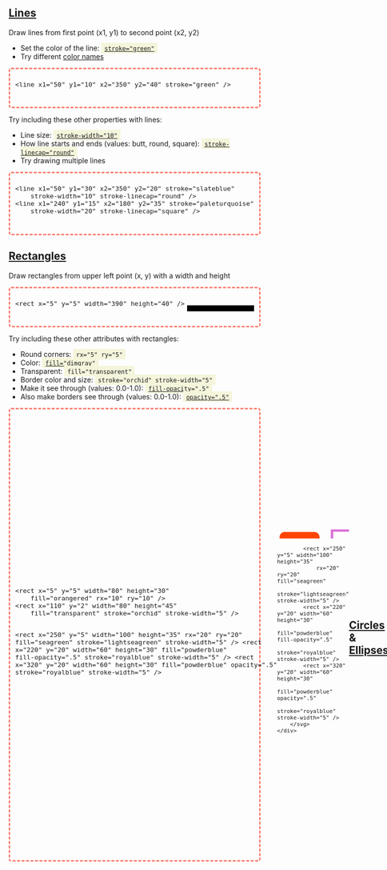 
<link rel="stylesheet" href="tufte.css"/>
<style>
body {
    padding-left: 0 !important;
}
.content {
    display: flex;
    align-items: center;
    justify-content: space-evenly;
    border: 3px dashed salmon;
    border-radius: 5px;
    padding: 10px;
}
pre {
    font-size: .8rem;
}
.code {
    background-color: beige;
    padding: 2px 6px;
}
</style>

[Lines](https://developer.mozilla.org/en-US/docs/Web/SVG/Element/line)
-------

Draw lines from first point (x1, y1) to second point (x2, y2)

- Set the color of the line: <span class="code">[`stroke="green"`](https://developer.mozilla.org/en-US/docs/Web/SVG/Attribute/stroke)</span>
- Try different [color names](https://upload.wikimedia.org/wikipedia/commons/2/2b/SVG_Recognized_color_keyword_names.svg)

<div class="content">
    <div>
        <pre>
&lt;line x1="50" y1="10" x2="350" y2="40" stroke="green" /&gt;
        </pre>
    </div>
    <div>
        <svg width="400" height="50">
            <line x1="50" y1="10" x2="350" y2="40" stroke="green" />
        </svg>
    </div>
</div>


Try including these other properties with lines:

- Line size: <span class="code">[`stroke-width="10"`](https://developer.mozilla.org/en-US/docs/Web/SVG/Attribute/stroke-width)</span>
- How line starts and ends (values: butt, round, square): <span class="code">[`stroke-linecap="round"`](https://developer.mozilla.org/en-US/docs/Web/SVG/Attribute/stroke-linecap)</span>
- Try drawing multiple lines

<div class="content">
    <div>
        <pre>
&lt;line x1="50" y1="30" x2="350" y2="20" stroke="slateblue"
    stroke-width="10" stroke-linecap="round" /&gt;
&lt;line x1="240" y1="15" x2="180" y2="35" stroke="paleturquoise"
    stroke-width="20" stroke-linecap="square" /&gt;
        </pre>
    </div>
    <div>
        <svg width="400" height="50">
            <line x1="50" y1="30" x2="350" y2="20" stroke="slateblue"
                stroke-width="10" stroke-linecap="round" />
            <line x1="210" y1="15" x2="190" y2="35" stroke="paleturquoise"
                stroke-width="20" stroke-linecap="square" />
        </svg>
    </div>
</div>



[Rectangles](https://developer.mozilla.org/en-US/docs/Web/SVG/Element/rect)
-----------

Draw rectangles from upper left point (x, y) with a width and height

<div class="content">
    <div>
        <pre>
&lt;rect x="5" y="5" width="390" height="40" /&gt;
        </pre>
    </div>
    <div>
        <svg width="400" height="50">
            <rect x="5" y="5" width="390" height="40" />
        </svg>
    </div>
</div>

Try including these other attributes with rectangles:

- Round corners: <span class="code">`rx="5" ry="5"`</span>
- Color: <span class="code">[`fill="dimgray"`](https://developer.mozilla.org/en-US/docs/Web/SVG/Attribute/fill)</span>
- Transparent: <span class="code">`fill="transparent"`</span>
- Border color and size: <span class="code">`stroke="orchid" stroke-width="5"`</span>
- Make it see through (values: 0.0-1.0): <span class="code">[`fill-opacity=".5"`](https://developer.mozilla.org/en-US/docs/Web/SVG/Attribute/fill-opacity)</span>
- Also make borders see through (values: 0.0-1.0): <span class="code">[`opacity=".5"`](https://developer.mozilla.org/en-US/docs/Web/SVG/Attribute/opacity)</span>

<div class="content">
    <div>
        <pre>
&lt;rect x="5" y="5" width="80" height="30"
    fill="orangered" rx="10" ry="10" /&gt;
&lt;rect x="110" y="2" width="80" height="45"
    fill="transparent" stroke="orchid" stroke-width="5" /&gt;

&lt;rect x="250" y="5" width="100" height="35"
    rx="20" ry="20" fill="seagreen"
    stroke="lightseagreen" stroke-width="5" /&gt;
&lt;rect x="220" y="20" width="60" height="30"
    fill="powderblue" fill-opacity=".5"
    stroke="royalblue" stroke-width="5" /&gt;
&lt;rect x="320" y="20" width="60" height="30"
    fill="powderblue" opacity=".5"
    stroke="royalblue" stroke-width="5" /&gt;
        </pre>
    </div>
    <div>
        <svg width="400" height="50">
            <rect x="5" y="5" width="80" height="30"
                fill="orangered" rx="10" ry="10" />
            <rect x="110" y="2" width="80" height="45"
                fill="transparent" stroke="orchid" stroke-width="5" />

            <rect x="250" y="5" width="100" height="35"
                rx="20" ry="20" fill="seagreen"
                stroke="lightseagreen" stroke-width="5" />
            <rect x="220" y="20" width="60" height="30"
                fill="powderblue" fill-opacity=".5"
                stroke="royalblue" stroke-width="5" />
            <rect x="320" y="20" width="60" height="30"
                fill="powderblue" opacity=".5"
                stroke="royalblue" stroke-width="5" />
        </svg>
    </div>
</div>




[Circles](https://developer.mozilla.org/en-US/docs/Web/SVG/Element/circle) & [Ellipses](https://developer.mozilla.org/en-US/docs/Web/SVG/Element/ellipse)
---------

Draw circles at a point (cx, cy) with a radius

<div class="content">
    <div>
        <pre>
&lt;circle cx="200" cy="25" r="20" fill="yellow" /&gt;
        </pre>
    </div>
    <div>
        <svg width="400" height="50">
            <circle cx="200" cy="25" r="20" fill="yellow" />
        </svg>
    </div>
</div>

Draw ellipses at a point (cx, cy) with a both a vertical and horizontal radius (rx, ry)

<div class="content">
    <div>
        <pre>
&lt;ellipse cx="200" cy="25" rx="50" ry="20" fill="greenyellow" /&gt;
        </pre>
    </div>
    <div>
        <svg width="400" height="50">
            <ellipse cx="200" cy="25" rx="50" ry="20" fill="greenyellow" />
        </svg>
    </div>
</div>

Try using the other attributes you learned with rectangles

<div class="content">
    <div>
        <pre>
&lt;circle cx="200" cy="50" r="40"
    fill="transparent" stroke="lavender" stroke-width="3"/&gt;
&lt;ellipse cx="200" cy="50" rx="40" ry="15"
    fill="transparent" stroke="lavender" stroke-width="3"/&gt;
        </pre>
    </div>
    <div>
        <svg width="400" height="100">
            <circle cx="200" cy="50" r="40" stroke="lavender" fill="transparent" stroke-width="3"/>
            <ellipse cx="200" cy="50" rx="40" ry="15" stroke="lavender" fill="transparent" stroke-width="3"/>
        </svg>
    </div>
</div>


[Text](https://developer.mozilla.org/en-US/docs/Web/SVG/Element/text)
------

Add text to images at the point (x, y)

<div class="content">
    <div>
        <pre>
&lt;text x="20" y="40" font-size="25" &gt;
    Let it snow, let it snow, let it snow!
&lt;/text&gt;
        </pre>
    </div>
    <div>
        <svg width="400" height="50">
            <text x="20" y="40" font-size="25">
                Let it snow, let it snow, let it snow!
            </text>
        </svg>
    </div>
</div>

Try including these other attributes with text:

- Stretch text to a length: <span class="code">[`textLength="300"`](https://developer.mozilla.org/en-US/docs/Web/SVG/Attribute/textLength)</span>
- Change how text stretches (values: spacing, spacingAndGlyphs): <span class="code">[`lengthAdjust="spacing"`](https://developer.mozilla.org/en-US/docs/Web/SVG/Attribute/lengthAdjust)</span>
- Rotate the text: <span class="code">[`rotate="10"`](https://developer.mozilla.org/en-US/docs/Web/SVG/Attribute/rotate)</span>

<div class="content">
    <div>
        <pre>
&lt;text x="0" y="20" font-size="25"
    textLength="300" lengthAdjust="spacing"&gt;
    Let it snow!
&lt;/text&gt;
&lt;text x="0" y="60" font-size="25"
    textLength="300" lengthAdjust="spacingAndGlyphs"&gt;
    Let it snow!
&lt;/text&gt;
&lt;text x="20" y="100" font-size="25"
    textLength="300" lengthAdjust="spacing"
    rotate="-90"&gt;
    Let it snow!
&lt;/text&gt;
        </pre>
    </div>
    <div>
        <svg width="400" height="120">
            <text x="0" y="20" font-size="25"
                textLength="300" lengthAdjust="spacing">
                Let it snow!
            </text>
            <text x="0" y="60" font-size="25"
                textLength="300" lengthAdjust="spacingAndGlyphs">
                Let it snow!
            </text>
            <text x="20" y="100" font-size="25"
                textLength="300" lengthAdjust="spacing"
                rotate="-90">
                Let it snow!
            </text>
        </svg>
    </div>
</div>

Try using the other attributes you've learned

<div class="content">
    <div>
        <pre>
&lt;text x="20" y="40" font-size="45"
    textLength="300" rotate="5"
    fill="transparent" stroke="plum" stroke-width="2"&gt;
    Let it snow!
&lt;/text&gt;
        </pre>
    </div>
    <div>
        <svg width="400" height="50">
            <text x="20" y="40" font-size="45"
                textLength="300" rotate="5"
                fill="transparent" stroke="plum" stroke-width="2">
                Let it snow!
            </text>
        </svg>
    </div>
</div>

[Transform](https://developer.mozilla.org/en-US/docs/Web/SVG/Attribute/transform)
-----------

translate

<div class="content">
    <div>
        <pre>
            &lt;rect x="100" y="30" width="60" height="40"
                fill="pink" /&gt;
            &lt;rect x="100" y="30" width="60" height="40"
                fill="mediumvioletred" fill-opacity=".8"
                transform="translate(10 10)" /&gt;
        </pre>
    </div>
    <div>
        <svg width="400" height="100" >
            <rect x="100" y="30" width="60" height="40"
                fill="pink" />
            <rect x="100" y="30" width="60" height="40"
                fill="mediumvioletred" fill-opacity=".8"
                transform="translate(10 10)" />
        </svg>
    </div>
</div>

Scale, but have to adjust position

<div class="content">
    <div>
        <pre>
            &lt;rect x="100" y="30" width="60" height="40"
                fill="pink" /&gt;
            &lt;rect x="55" y="20" width="60" height="40"
                fill="mediumvioletred" fill-opacity=".8"
                transform="scale(2 2)" /&gt;
        </pre>
    </div>
    <div>
        <svg width="400" height="100" >
            <rect x="100" y="30" width="60" height="40"
                fill="pink" />
            <rect x="55" y="20" width="60" height="40"
                fill="mediumvioletred" fill-opacity=".8"
                transform="scale(2 2)" />
        </svg>
    </div>
</div>

Use translate and scale so you don't have to adjust

<div class="content">
    <div>
        <pre>
            &lt;rect x="100" y="30" width="60" height="40"
                fill="pink" /&gt;
            &lt;rect x="0" y="0" width="60" height="40"
                fill="mediumvioletred" fill-opacity=".8"
                transform="translate(110 40) scale(2 2)" /&gt;
        </pre>
    </div>
    <div>
        <svg width="400" height="100" >
            <rect x="100" y="30" width="60" height="40"
                fill="pink" />
            <rect x="0" y="0" width="60" height="40"
                fill="mediumvioletred" fill-opacity=".8"
                transform="translate(110 40) scale(2 2)" />
        </svg>
    </div>
</div>

rotate

<div class="content">
    <div>
        <pre>
            &lt;rect x="100" y="30" width="60" height="40"
                fill="pink" /&gt;
            &lt;rect x="100" y="30" width="60" height="40"
                fill="mediumvioletred" fill-opacity=".8"
                transform="rotate(45 100 30)" /&gt;
        </pre>
    </div>
    <div>
        <svg width="400" height="100" >
            <rect x="100" y="30" width="60" height="40"
                fill="pink" />
            <rect x="100" y="30" width="60" height="40"
                fill="mediumvioletred" fill-opacity=".8"
                transform="rotate(45 100 30)" />
        </svg>
    </div>
</div>

skewX skewY

<div class="content">
    <div>
        <pre>
            &lt;rect x="10" y="10" width="60" height="40"
                fill="pink" /&gt;
            &lt;rect x="0" y="0" width="60" height="40"
                fill="mediumvioletred" fill-opacity=".8"
                transform="translate(20 20) skewX(10)" /&gt;

            &lt;rect x="100" y="10" width="60" height="40"
                fill="pink" /&gt;
            &lt;rect x="0" y="0" width="60" height="40"
                fill="mediumvioletred" fill-opacity=".8"
                transform="translate(110 20) skewY(10)" /&gt;

            &lt;rect x="200" y="10" width="60" height="40"
                fill="pink" /&gt;
            &lt;rect x="0" y="0" width="60" height="40"
                fill="mediumvioletred" fill-opacity=".8"
                transform="translate(210 20) skewX(10) skewY(10)" /&gt;
        </pre>
    </div>
    <div>
        <svg width="400" height="100" >
            <rect x="10" y="10" width="60" height="40"
                fill="pink" />
            <rect x="0" y="0" width="60" height="40"
                fill="mediumvioletred" fill-opacity=".8"
                transform="translate(20 20) skewX(10)" />

            <rect x="100" y="10" width="60" height="40"
            fill="pink" />
            <rect x="0" y="0" width="60" height="40"
                fill="mediumvioletred" fill-opacity=".8"
                transform="translate(110 20) skewY(10)" />

            <rect x="200" y="10" width="60" height="40"
                fill="pink" />
            <rect x="0" y="0" width="60" height="40"
                fill="mediumvioletred" fill-opacity=".8"
                transform="translate(210 20) skewX(10) skewY(10)" />
        </svg>
    </div>
</div>


[Animation](https://developer.mozilla.org/en-US/docs/Web/SVG/Element/animateTransform)
-----------

Animate property: width

<div class="content">
    <div>
        <pre>
          &lt;rect x="100" y="10" width="100" height="50" fill="aliceblue" &gt;
            &lt;animate 
              attributeName="width"
              from="100" to="150"
              dur="3s"
              repeatCount="indefinite" /&gt;
          &lt;/rect&gt;
        </pre>
    </div>
    <div>
        <svg width="400" height="100" >
          <rect x="100" y="10" width="100" height="50" fill="aliceblue" >
            <animate 
              attributeName="width"
              from="100" to="150"
              dur="3s"
              repeatCount="indefinite" />
          </rect>
        </svg>
    </div>
</div>

Multiple animation properties

<div class="content">
    <div>
        <pre>
          &lt;rect x="100" y="10" width="100" height="50" fill="aliceblue" &gt;
            &lt;animate 
              attributeName="width"
              from="150" to="0"
              dur="3s"
              repeatCount="indefinite" /&gt;
            &lt;animate 
              attributeName="height"
              from="0" to="50"
              dur="3s"
              repeatCount="indefinite" /&gt;
          &lt;/rect&gt;
        </pre>
    </div>
    <div>
        <svg width="400" height="100" >
          <rect x="100" y="10" width="100" height="50" fill="aliceblue" >
            <animate 
              attributeName="width"
              from="150" to="0"
              dur="3s"
              repeatCount="indefinite" />
            <animate 
              attributeName="height"
              from="0" to="50"
              dur="3s"
              repeatCount="indefinite" />
          </rect>
        </svg>
    </div>
</div>

Move an item from one location to another and have the movement occur over a length of time.
The type of movement we will perform is called `translate`. We will tell the animation what
point to begin, `from`, where to end, `to` and the number of seconds, `dur`, for it to take.

- Begin: <span class="code">[`from="50 0"`](https://developer.mozilla.org/en-US/docs/Web/SVG/Attribute/from)</span>
- End: <span class="code">[`to="200 0"`](https://developer.mozilla.org/en-US/docs/Web/SVG/Attribute/to)</span>
- How long: <span class="code">[`dur="10s"`](https://developer.mozilla.org/en-US/docs/Web/SVG/Attribute/dur)</span>
- How many times to perform the animation: <span class="code">[`repeatCount="indefinite"`](https://developer.mozilla.org/en-US/docs/Web/SVG/Attribute/repeatCount)</span>

<div class="content">
    <div>
        <pre>
&lt;circle cx="50" cy="25" r="20" fill="yellow"&gt;
    &lt;animateTransform attributeName="transform"
        type="translate"
        from="50 0"
        to="200 0"
        dur="10s"
        repeatCount="indefinite" /&gt;
&lt;/circle&gt;
        </pre>
    </div>
    <div>
        <svg width="400" height="50">
            <circle cx="50" cy="25" r="20" fill="yellow">
                <animateTransform attributeName="transform"
                    type="translate"
                    from="50 0"
                    to="200 0"
                    dur="10s"
                    repeatCount="indefinite" />
            </circle>
        </svg>
    </div>
</div>


Rotate:

<div class="content">
    <div>
        <pre>
            &lt;rect x="100" y="30" width="60" height="40" fill="indigo"&gt;
                &lt;animateTransform attributeName="transform"
                    type="rotate"
                    dur="10s"
                    from="0 130 50"
                    to="360 130 50"
                    repeatCount="indefinite" /&gt;
            &lt;/rect&gt;
        </pre>
    </div>
    <div>
        <svg width="400" height="100" >
            <rect x="100" y="30" width="60" height="40" fill="indigo">
                <animateTransform attributeName="transform"
                    type="rotate"
                    dur="10s"
                    from="0 130 50"
                    to="360 130 50"
                    repeatCount="indefinite" />
            </rect>
        </svg>
    </div>
</div>

Scale:

<div class="content">
    <div>
        <pre>
            &lt;circle cx="0" cy="0" r="20" fill="deeppink" transform="translate(100 50)"&gt;
                &lt;animateTransform attributeName="transform"
                    type="scale"
                    additive="sum"
                    dur="3s"
                    from=".5 .5"
                    to="2 2"
                    repeatCount="indefinite" /&gt;
            &lt;/circle&gt;
        </pre>
    </div>
    <div>
        <svg width="400" height="100" >
            <circle cx="0" cy="0" r="20" fill="deeppink" transform="translate(100 50)">
                <animateTransform attributeName="transform"
                    type="scale"
                    additive="sum"
                    dur="3s"
                    from=".5 .5"
                    to="2 2"
                    repeatCount="indefinite" />
            </circle>
        </svg>
    </div>
</div>


[Polygon](https://developer.mozilla.org/en-US/docs/Web/SVG/Element/polygon)
---------

Straight lines

<div class="content">
    <div>
        <pre>
            &lt;polygon
                points="100 20 200 90 300 50 200 0"
                fill="orange" /&gt;
        </pre>
    </div>
    <div>
        <svg width="400" height="100" >
            <polygon
                points="100 20 200 90 300 50 200 0"
                fill="orange" />
        </svg>
    </div>
</div>

Complex

<div class="content">
    <div>
        <pre>
            &lt;polygon
                points="100 50 130 100 180 60 220 80 300 50 220 20 180 40 130 0"
                fill="paleturquoise" /&gt;
        </pre>
    </div>
    <div>
        <svg width="400" height="100" >
            <polygon
                points="100 50 130 100 180 60 220 80 300 50 220 20 180 40 130 0"
                fill="paleturquoise" />
        </svg>
    </div>
</div>

Combine with transform

<div class="content">
    <div>
        <pre>
            &lt;polygon
                points="0 50 30 100 80 60 120 80 200 50 120 20 80 40 30 0"
                fill="paleturquoise"
                transform="translate(200 0) rotate(90)" /&gt;
        </pre>
    </div>
    <div>
        <svg width="400" height="200" >
            <polygon
                points="0 50 30 100 80 60 120 80 200 50 120 20 80 40 30 0"
                fill="paleturquoise"
                transform="translate(200 0) rotate(90)" />
        </svg>
    </div>
</div>



Gradients
---------

### [Linear](https://developer.mozilla.org/en-US/docs/Web/SVG/Element/linearGradient) ###

Offset: where it stops being a pure color. So 98% is the transition area.

<div class="content">
    <div>
        <pre>
            &lt;defs&gt;
                &lt;linearGradient id="NoBlur"&gt;
                    &lt;stop offset="50%" stop-color="darkblue"/&gt;
                    &lt;stop offset="50%" stop-color="deepskyblue"/&gt;
                &lt;/linearGradient&gt;
                &lt;linearGradient id="Blur"&gt;
                    &lt;stop offset="0%" stop-color="darkblue"/&gt;
                    &lt;stop offset="100%" stop-color="deepskyblue"/&gt;
                &lt;/linearGradient&gt;
                &lt;linearGradient id="MultiBlur"&gt;
                    &lt;stop offset="0%" stop-color="darkblue"/&gt;
                    &lt;stop offset="50%" stop-color="dodgerblue"/&gt;
                    &lt;stop offset="100%" stop-color="deepskyblue"/&gt;
                &lt;/linearGradient&gt;
            &lt;/defs&gt;

            &lt;rect x="0" y="0" width="150" height="100"
                fill="url(#NoBlur)"/&gt;
            &lt;rect x="150" y="0" width="150" height="100"
                fill="url(#Blur)"/&gt;
            &lt;rect x="300" y="0" width="150" height="100"
                fill="url(#MultiBlur)"/&gt;
        </pre>
    </div>
    <div>
        <svg width="450" height="100" >
            <defs>
                <linearGradient id="NoBlur">
                    <stop offset="50%" stop-color="darkblue"/>
                    <stop offset="50%" stop-color="deepskyblue"/>
                </linearGradient>
                <linearGradient id="Blur">
                    <stop offset="0%" stop-color="darkblue"/>
                    <stop offset="100%" stop-color="deepskyblue"/>
                </linearGradient>
                <linearGradient id="MultiBlur">
                    <stop offset="0%" stop-color="darkblue"/>
                    <stop offset="50%" stop-color="dodgerblue"/>
                    <stop offset="100%" stop-color="deepskyblue"/>
                </linearGradient>
            </defs>

            <rect x="0" y="0" width="150" height="100"
                fill="url(#NoBlur)"/>
            <rect x="150" y="0" width="150" height="100"
                fill="url(#Blur)"/>
            <rect x="300" y="0" width="150" height="100"
                fill="url(#MultiBlur)"/>
        </svg>
    </div>
</div>

Can't reuse ids

<div class="content">
    <div>
        <pre>
            &lt;defs&gt;
                &lt;linearGradient id="CornerBlur" x1="0" y1="0" x2="1" y2="1"&gt;
                    &lt;stop offset="0%" stop-color="darkblue"/&gt;
                    &lt;stop offset="100%" stop-color="deepskyblue"/&gt;
                &lt;/linearGradient&gt;
                &lt;linearGradient id="CornerBlurReverse" x1="0" y1="1" x2="1" y2=".5"&gt;
                    &lt;stop offset="0%" stop-color="deepskyblue"/&gt;
                    &lt;stop offset="100%" stop-color="darkblue"/&gt;
                &lt;/linearGradient&gt;
            &lt;/defs&gt;

            &lt;rect x="0" y="0" width="200" height="100"
                fill="url(#CornerBlur)"/&gt;
            &lt;rect x="200" y="0" width="200" height="100"
                fill="url(#CornerBlurReverse)"/&gt;
        </pre>
    </div>
    <div>
        <svg width="400" height="100" >
            <defs>
                <linearGradient id="CornerBlur" x1="0" y1="0" x2="1" y2="1">
                    <stop offset="0%" stop-color="darkblue"/>
                    <stop offset="100%" stop-color="deepskyblue"/>
                </linearGradient>
                <linearGradient id="CornerBlurReverse" x1="0" y1="1" x2="1" y2=".5">
                    <stop offset="0%" stop-color="deepskyblue"/>
                    <stop offset="100%" stop-color="darkblue"/>
                </linearGradient>
            </defs>

            <rect x="0" y="0" width="200" height="100"
                fill="url(#CornerBlur)"/>
            <rect x="200" y="0" width="200" height="100"
                fill="url(#CornerBlurReverse)"/>
        </svg>
    </div>
</div>

### [Radial](https://developer.mozilla.org/en-US/docs/Web/SVG/Element/radialGradient) ###

same

<div class="content">
    <div>
        <pre>
            &lt;defs&gt;
                &lt;radialGradient id="RadialGradient1"&gt;
                    &lt;stop offset="0%" stop-color="orchid"/&gt;
                    &lt;stop offset="100%" stop-color="mediumorchid"/&gt;
                &lt;/radialGradient&gt;
                &lt;radialGradient id="RadialGradient2"&gt;
                    &lt;stop offset="0%" stop-color="violet"/&gt;
                    &lt;stop offset="50%" stop-color="orchid" /&gt;
                    &lt;stop offset="100%" stop-color="mediumorchid"/&gt;
                &lt;/radialGradient&gt;
                &lt;radialGradient id="RadialGradient3"&gt;
                    &lt;stop offset="0%" stop-color="violet" stop-opacity=".8"/&gt;
                    &lt;stop offset="50%" stop-color="orchid" stop-opacity=".9"/&gt;
                    &lt;stop offset="100%" stop-color="mediumorchid" stop-opacity=".95"/&gt;
                &lt;/radialGradient&gt;
            &lt;/defs&gt;

            &lt;circle cx="50" cy="50" r="40"
                fill="url(#RadialGradient1)" /&gt;
            &lt;circle cx="150" cy="50" r="40"
                fill="url(#RadialGradient2)" /&gt;
            &lt;circle cx="250" cy="50" r="40"
                fill="url(#RadialGradient3)" /&gt;
        </pre>
    </div>
    <div>
        <svg width="400" height="100" >
            <defs>
                <radialGradient id="RadialGradient1">
                    <stop offset="0%" stop-color="orchid"/>
                    <stop offset="100%" stop-color="mediumorchid"/>
                </radialGradient>
                <radialGradient id="RadialGradient2">
                    <stop offset="0%" stop-color="violet"/>
                    <stop offset="50%" stop-color="orchid" />
                    <stop offset="100%" stop-color="mediumorchid"/>
                </radialGradient>
                <radialGradient id="RadialGradient3">
                    <stop offset="0%" stop-color="violet" stop-opacity=".8"/>
                    <stop offset="50%" stop-color="orchid" stop-opacity=".9"/>
                    <stop offset="100%" stop-color="mediumorchid" stop-opacity=".95"/>
                </radialGradient>
            </defs>

            <circle cx="50" cy="50" r="40"
                fill="url(#RadialGradient1)" />
            <circle cx="150" cy="50" r="40"
                fill="url(#RadialGradient2)" />
            <circle cx="250" cy="50" r="40"
                fill="url(#RadialGradient3)" />
        </svg>
    </div>
</div>

Change location of

<div class="content">
    <div>
        <pre>
            &lt;defs&gt;
                &lt;radialGradient id="Gradient1" r=".3"&gt;
                    &lt;stop offset="10%" stop-color="orangered"/&gt;
                    &lt;stop offset="100%" stop-color="lightgoldenrodyellow"/&gt;
                &lt;/radialGradient&gt;
                &lt;radialGradient id="Gradient2" r=".3" cx=".3" cy=".7"&gt;
                    &lt;stop offset="10%" stop-color="orangered"/&gt;
                    &lt;stop offset="100%" stop-color="lightgoldenrodyellow"/&gt;
                &lt;/radialGradient&gt;
                &lt;radialGradient id="Gradient3" r=".3" cx=".3" cy=".7" fx=".35" fy=".6"&gt;
                    &lt;stop offset="10%" stop-color="orangered"/&gt;
                    &lt;stop offset="100%" stop-color="lightgoldenrodyellow"/&gt;
                &lt;/radialGradient&gt;
            &lt;/defs&gt;

            &lt;rect x="0" y="0" width="100" height="100"
                fill="url(#Gradient1)" /&gt;
            &lt;rect x="100" y="0" width="100" height="100"
                fill="url(#Gradient2)" /&gt;
            &lt;rect x="200" y="0" width="100" height="100"
                fill="url(#Gradient3)" /&gt;
        </pre>
    </div>
    <div>
        <svg width="300" height="100" >
            <defs>
                <radialGradient id="Gradient1" r=".3">
                    <stop offset="10%" stop-color="orangered"/>
                    <stop offset="100%" stop-color="lightgoldenrodyellow"/>
                </radialGradient>
                <radialGradient id="Gradient2" r=".3" cx=".3" cy=".7">
                    <stop offset="10%" stop-color="orangered"/>
                    <stop offset="100%" stop-color="lightgoldenrodyellow"/>
                </radialGradient>
                <radialGradient id="Gradient3" r=".3" cx=".3" cy=".7" fx=".35" fy=".6">
                    <stop offset="10%" stop-color="orangered"/>
                    <stop offset="100%" stop-color="lightgoldenrodyellow"/>
                </radialGradient>
            </defs>

            <rect x="0" y="0" width="100" height="100"
                fill="url(#Gradient1)" />
            <rect x="100" y="0" width="100" height="100"
                fill="url(#Gradient2)" />
            <rect x="200" y="0" width="100" height="100"
                fill="url(#Gradient3)" />
        </svg>
    </div>
</div>

Animation with gradient

<div class="content">
    <div>
        <pre>
            &lt;defs&gt;
                &lt;radialGradient id="AnimatedGradient"&gt;
                    &lt;stop offset="1%" stop-color="hotpink"/&gt;
                    &lt;stop offset="99%" stop-color="deeppink"/&gt;
                &lt;/radialGradient&gt;
            &lt;/defs&gt;

            &lt;circle fill="url(#AnimatedGradient)" cx="0" cy="0" r="30" transform="translate(100 75)"&gt;
                &lt;animateTransform attributeName="transform"
                    type="scale"
                    additive="sum"
                    dur="3s"
                    from=".5 .5"
                    to="2 2"
                    repeatCount="indefinite" /&gt;
            &lt;/circle&gt;
        </pre>
    </div>
    <div>
        <svg width="200" height="150" >
            <defs>
                <radialGradient id="AnimatedGradient">
                    <stop offset="1%" stop-color="hotpink"/>
                    <stop offset="99%" stop-color="deeppink"/>
                </radialGradient>
            </defs>

            <circle fill="url(#AnimatedGradient)" cx="0" cy="0" r="30" transform="translate(100 75)">
                <animateTransform attributeName="transform"
                    type="scale"
                    additive="sum"
                    dur="3s"
                    from=".5 .5"
                    to="2 2"
                    repeatCount="indefinite" />
            </circle>
        </svg>
    </div>
</div>

Polygon with gradient

<div class="content">
    <div>
        <pre>
            &lt;defs&gt;
                &lt;radialGradient id="PolygonGradient" r=".7" cx=".2" &gt;
                    &lt;stop offset="1%" stop-color="paleturquoise"/&gt;
                    &lt;stop offset="99%" stop-color="deepskyblue"/&gt;
                &lt;/radialGradient&gt;
            &lt;/defs&gt;

            &lt;polygon
                points="0 50 30 100 80 60 120 80 200 50 120 20 80 40 30 0"
                fill="url(#PolygonGradient)"
                transform="translate(200 0) rotate(90)" /&gt;
        </pre>
    </div>
    <div>
        <svg width="400" height="200" >
            <defs>
                <radialGradient id="PolygonGradient" r=".7" cx=".2" >
                    <stop offset="1%" stop-color="paleturquoise"/>
                    <stop offset="99%" stop-color="deepskyblue"/>
                </radialGradient>
            </defs>

            <polygon
                points="0 50 30 100 80 60 120 80 200 50 120 20 80 40 30 0"
                fill="url(#PolygonGradient)"
                transform="translate(200 0) rotate(90)" />
        </svg>
    </div>
</div>

[Filters](https://developer.mozilla.org/en-US/docs/Web/SVG/Element/filter)
---------

SourceGraphic

<div class="content">
    <div>
        <pre>
            &lt;filter id="SameBlur"&gt;
                &lt;feGaussianBlur in="SourceGraphic" stdDeviation="5" /&gt;
            &lt;/filter&gt;
            &lt;filter id="DifferingBlur"&gt;
                &lt;feGaussianBlur in="SourceGraphic" stdDeviation="5 0" /&gt;
            &lt;/filter&gt;
            &lt;circle cx="50" cy="75" r="40" fill="springgreen"/&gt;
            &lt;circle cx="150" cy="75" r="40" fill="springgreen"
                filter="url(#SameBlur)"/&gt;
            &lt;circle cx="250" cy="75" r="40" fill="springgreen"
                filter="url(#DifferingBlur)"/&gt;
        </pre>
    </div>
    <div>
        <svg width="400" height="150" >
            <filter id="SameBlur">
                <feGaussianBlur in="SourceGraphic" stdDeviation="5" />
            </filter>
            <filter id="DifferingBlur">
                <feGaussianBlur in="SourceGraphic" stdDeviation="5 0" />
            </filter>
            <circle cx="50" cy="75" r="40" fill="springgreen"/>
            <circle cx="150" cy="75" r="40" fill="springgreen"
                filter="url(#SameBlur)"/>
            <circle cx="250" cy="75" r="40" fill="springgreen"
                filter="url(#DifferingBlur)"/>
        </svg>
    </div>
</div>

Drop shadow

<div class="content">
    <div>
        <pre>
            &lt;defs&gt;
                &lt;filter id="DropShadow" x="0" y="0" width="150%" height="150%"&gt;
                    &lt;feOffset result="offsetOut" in="SourceAlpha" dx="8" dy="8" /&gt;
                    &lt;feGaussianBlur result="blurOut" in="offsetOut" stdDeviation="6" /&gt;
                    &lt;feBlend in="SourceGraphic" in2="blurOut" mode="normal" /&gt;
                &lt;/filter&gt;
            &lt;/defs&gt;
 
            &lt;rect width="90" height="90" rx="5" ry="5"
                fill="darkcyan"
                filter="url(#DropShadow)" /&gt;
        </pre>
    </div>
    <div>
        <svg width="200" height="150">
            <defs>
                <filter id="DropShadow" x="0" y="0" width="150%" height="150%">
                    <feOffset result="offsetOut" in="SourceAlpha" dx="8" dy="8" />
                    <feGaussianBlur result="blurOut" in="offsetOut" stdDeviation="6" />
                    <feBlend in="SourceGraphic" in2="blurOut" mode="normal" />
                </filter>
            </defs>
 
            <rect width="90" height="90" rx="5" ry="5"
                fill="darkcyan"
                filter="url(#DropShadow)" />
       </svg> 
    </div>
</div>

[Groups](https://developer.mozilla.org/en-US/docs/Web/SVG/Element/g) and [Use](https://developer.mozilla.org/en-US/docs/Web/SVG/Element/use)
--------

Grouping

<div class="content">
    <div>
        <pre>
            &lt;g fill="gold" transform="rotate(25) translate(40 0)"&gt;
                &lt;circle cx="20" cy="15" r="8" /&gt;
                &lt;circle cx="37" cy="15" r="6" /&gt;
                &lt;circle cx="50" cy="15" r="4" /&gt;
                &lt;circle cx="60" cy="15" r="2" /&gt;
            &lt;/g&gt;
        </pre>
    </div>
    <div>
        <svg width="400" height="75">
            <g fill="gold" transform="rotate(25) translate(40 0)">
                <circle cx="20" cy="15" r="8" />
                <circle cx="37" cy="15" r="6" />
                <circle cx="50" cy="15" r="4" />
                <circle cx="60" cy="15" r="2" />
            </g>
        </svg>
    </div>
</div>

Using

<div class="content">
    <div>
        <pre>
            &lt;def&gt;
                &lt;g id="DotsTransformed" fill="gold"&gt;
                    &lt;circle r="8" /&gt;
                    &lt;circle r="6" transform="translate(17 0)" /&gt;
                    &lt;circle r="4" transform="translate(30 0)" /&gt;
                    &lt;circle r="2" transform="translate(40 0)" /&gt;
                &lt;/g&gt;
            &lt;/def&gt;
            &lt;use href="#DotsTransformed" transform="translate(50 20) rotate(20)"/&gt;
            &lt;use href="#DotsTransformed" transform="translate(140 20) rotate(160)"/&gt;
        </pre>
    </div>
    <div>
        <svg width="400" height="150">
            <def>
                <g id="DotsTransformed" fill="gold">
                    <circle r="8" />
                    <circle r="6" transform="translate(17 0)" />
                    <circle r="4" transform="translate(30 0)" />
                    <circle r="2" transform="translate(40 0)" />
                </g>
            </def>
            <use href="#DotsTransformed" transform="translate(50 20) rotate(20)"/>
            <use href="#DotsTransformed" transform="translate(140 20) rotate(160)"/>
        </svg>
    </div>
</div>


[Paths and Archs](https://developer.mozilla.org/en-US/docs/Web/SVG/Tutorial/Paths)
-----------------

M: absolute move to
h: relative horizontal
v: relative vertical
Z: connect end to start

<div class="content">
    <div>
        <pre>
            &lt;path
                d="M10 10 h 80 v 80 h -80 Z"
                fill="transparent"
                stroke="royalblue" stroke-width="10"/&gt;
        </pre>
    </div>
    <div>
        <svg width="200" height="100">
            <path
                d="M10 10 h 80 v 80 h -80 Z"
                fill="transparent"
                stroke="royalblue" stroke-width="10"/>
        </svg>
    </div>
</div>

a: arch (a rx ry x-axis-rotation large-arc-flag sweep-flag dx dy)
two ellipses that can connect any two points
long either of those circles there are two possible paths that you can take to connect the points, so in any situation there are four possible arcs available.


<div class="content">
    <div>
        <pre>
            &lt;path
                d="M10 10 a 1 1 0 0 0 100 0"
                fill="cadetblue" stroke="cadetblue" /&gt;
            &lt;path
                d="M120 10 a 5 1 0 0 0 100 0"
                fill="lightseagreen" stroke="lightseagreen" /&gt;
            &lt;path
                d="M240 10 a 1 2 0 0 0 100 0"
                fill="mediumseagreen" stroke="mediumseagreen" /&gt;
        </pre>
    </div>
    <div>
        <svg width="400" height="150">
            <path
                d="M10 10 a 1 1 0 0 0 100 0"
                fill="cadetblue" stroke="cadetblue" />
            <path
                d="M120 10 a 5 1 0 0 0 100 0"
                fill="lightseagreen" stroke="lightseagreen" />
            <path
                d="M240 10 a 1 2 0 0 0 100 0"
                fill="mediumseagreen" stroke="mediumseagreen" />
        </svg>
    </div>
</div>

Set a different y ending position

<div class="content">
    <div>
        <pre>
            &lt;path
                d="M10 10 a 1 1 0 0 0 100 20"
                fill="fuchsia" stroke="fuchsia" /&gt;
            &lt;path
                d="M150 10 a 5 1 0 0 0 100 20"
                fill="deeppink" stroke="deeppink" /&gt;
            &lt;path
                d="M270 10 a 1 2 0 0 0 100 20"
                fill="mediumvioletred" stroke="mediumvioletred" /&gt;
        </pre>
    </div>
    <div>
        <svg width="400" height="150">
            <path
                d="M10 10 a 1 1 0 0 0 100 20"
                fill="fuchsia" stroke="fuchsia" />
            <path
                d="M150 10 a 5 1 0 0 0 100 20"
                fill="deeppink" stroke="deeppink" />
            <path
                d="M270 10 a 1 2 0 0 0 100 20"
                fill="mediumvioletred" stroke="mediumvioletred" />
        </svg>
    </div>
</div>


The third parameter describes the rotation of the arc

<div class="content">
    <div>
        <pre>
            &lt;path
                d="M30 0 a 2 1 0 0 0 100 0"
                fill="coral" stroke="coral" /&gt;
            &lt;path
                d="M150 0 a 2 1 22 0 0 100 0"
                fill="orange" stroke="orange" /&gt;
            &lt;path
                d="M280 0 a 2 1 45 0 0 100 0"
                fill="darkorange" stroke="darkorange" /&gt;
            &lt;path
                d="M410 0 a 2 1 57 0 0 100 0"
                fill="tomato" stroke="tomato" /&gt;
            &lt;path
                d="M540 0 a 2 1 90 0 0 100 0"
                fill="orangered" stroke="orangered" /&gt;
        </pre>
    </div>
    <div>
        <svg width="650" height="110">
            <path
                d="M30 0 a 2 1 0 0 0 100 0"
                fill="coral" stroke="coral" />
            <path
                d="M150 0 a 2 1 22 0 0 100 0"
                fill="orange" stroke="orange" />
            <path
                d="M280 0 a 2 1 45 0 0 100 0"
                fill="darkorange" stroke="darkorange" />
            <path
                d="M410 0 a 2 1 57 0 0 100 0"
                fill="tomato" stroke="tomato" />
            <path
                d="M540 0 a 2 1 90 0 0 100 0"
                fill="orangered" stroke="orangered" />
        </svg>
    </div>
</div>

The second argument is the sweep-flag. It determines if the arc should begin moving at positive angles or negative ones, which essentially picks which of the two circles you will travel around. 

It simply determines if the arc should be greater than or less than 180 degrees; in the end, this flag determines which direction the arc will travel around a given circle.

<div class="content">
    <div>
        <pre>
            &lt;path
                d="M10 110 a 60 60 0 0 0 100 0"
                fill="aqua" stroke="aqua" /&gt;
            &lt;path
                d="M120 110 a 60 60 0 0 1 100 0"
                fill="aquamarine" stroke="aquamarine" /&gt;
            &lt;path
                d="M230 110 a 60 60 0 1 0 100 0"
                fill="palegreen" stroke="palegreen" /&gt;
            &lt;path
                d="M340 110 a 60 60 0 1 1 100 0"
                fill="greenyellow" stroke="greenyellow" /&gt;
        </pre>
    </div>
    <div>
        <svg width="460" height="210">
            <path
                d="M10 110 a 60 60 0 0 0 100 0"
                fill="aqua" stroke="aqua" />
            <path
                d="M120 110 a 60 60 0 0 1 100 0"
                fill="aquamarine" stroke="aquamarine" />
            <path
                d="M230 110 a 60 60 0 1 0 100 0"
                fill="palegreen" stroke="palegreen" />
            <path
                d="M340 110 a 60 60 0 1 1 100 0"
                fill="greenyellow" stroke="greenyellow" />
        </svg>
    </div>
</div>


[View box](https://developer.mozilla.org/en-US/docs/Web/SVG/Attribute/viewBox)
----------

Zooming


<div class="content">
    <div>
        <pre>
            &lt;svg width="150" height="150" viewBox="0 0 150 150"&gt;
                &lt;rect width="200%" height="200%" fill="lightsteelblue"/&gt;
                &lt;rect x="5" y="5" rx="5" ry="5"
                    width="75" height="75"
                    fill="springgreen"/&gt;
                &lt;circle cx="100" cy="100" r="25"
                    fill="greenyellow" /&gt;
            &lt;/svg&gt;
            &lt;svg width="150" height="150" viewBox="0 0 100 100" &gt;
                &lt;rect width="200%" height="200%" fill="lightsteelblue"/&gt;
                &lt;rect x="5" y="5" rx="5" ry="5"
                    width="75" height="75"
                    fill="springgreen"/&gt;
                &lt;circle cx="100" cy="100" r="25"
                    fill="greenyellow" /&gt;
            &lt;/svg&gt;
            &lt;svg width="150" height="150" viewBox="0 0 200 200" &gt;
                &lt;rect width="200%" height="200%" fill="lightsteelblue"/&gt;
                &lt;rect x="5" y="5" rx="5" ry="5"
                    width="75" height="75"
                    fill="springgreen"/&gt;
                &lt;circle cx="100" cy="100" r="25"
                    fill="greenyellow" /&gt;
            &lt;/svg&gt;
        </pre>
    </div>
    <div>
        <svg width="150" height="150" viewBox="0 0 150 150">
            <rect width="200%" height="200%" fill="lightsteelblue"/>
            <rect x="5" y="5" rx="5" ry="5"
                width="75" height="75"
                fill="springgreen"/>
            <circle cx="100" cy="100" r="25"
                fill="greenyellow" />
        </svg>
        <svg width="150" height="150" viewBox="0 0 100 100" >
            <rect width="200%" height="200%" fill="lightsteelblue"/>
            <rect x="5" y="5" rx="5" ry="5"
                width="75" height="75"
                fill="springgreen"/>
            <circle cx="100" cy="100" r="25"
                fill="greenyellow" />
        </svg>
        <svg width="150" height="150" viewBox="0 0 200 200" >
            <rect width="200%" height="200%" fill="lightsteelblue"/>
            <rect x="5" y="5" rx="5" ry="5"
                width="75" height="75"
                fill="springgreen"/>
            <circle cx="100" cy="100" r="25"
                fill="greenyellow" />
        </svg>
    </div>
</div>

Different starting

<div class="content">
    <div>
        <pre>
            &lt;svg width="150" height="150" viewBox="40 40 150 150"&gt;
                &lt;rect width="200%" height="200%" fill="lightsteelblue"/&gt;
                &lt;rect x="5" y="5" rx="5" ry="5"
                    width="75" height="75"
                    fill="springgreen"/&gt;
                &lt;circle cx="100" cy="100" r="25"
                    fill="greenyellow" /&gt;
            &lt;/svg&gt;
            &lt;svg width="150" height="150" viewBox="30 30 100 100" &gt;
                &lt;rect width="200%" height="200%" fill="lightsteelblue"/&gt;
                &lt;rect x="5" y="5" rx="5" ry="5"
                    width="75" height="75"
                    fill="springgreen" /&gt;
                &lt;circle cx="100" cy="100" r="25"
                    fill="greenyellow" /&gt;
            &lt;/svg&gt;
            &lt;svg width="150" height="150" viewBox="50 50 200 200" &gt;
                &lt;rect width="200%" height="200%" fill="lightsteelblue"/&gt;
                &lt;rect x="5" y="5" rx="5" ry="5"
                    width="75" height="75"
                    fill="springgreen"/&gt;
                &lt;circle cx="100" cy="100" r="25"
                    fill="greenyellow" /&gt;
            &lt;/svg&gt;
        </pre>
    </div>
    <div>
        <svg width="150" height="150" viewBox="40 40 150 150">
            <rect width="200%" height="200%" fill="lightsteelblue"/>
            <rect x="5" y="5" rx="5" ry="5"
                width="75" height="75"
                fill="springgreen"/>
            <circle cx="100" cy="100" r="25"
                fill="greenyellow" />
        </svg>
        <svg width="150" height="150" viewBox="30 30 100 100" >
            <rect width="200%" height="200%" fill="lightsteelblue"/>
            <rect x="5" y="5" rx="5" ry="5"
                width="75" height="75"
                fill="springgreen" />
            <circle cx="100" cy="100" r="25"
                fill="greenyellow" />
        </svg>
        <svg width="150" height="150" viewBox="50 50 200 200" >
            <rect width="200%" height="200%" fill="lightsteelblue"/>
            <rect x="5" y="5" rx="5" ry="5"
                width="75" height="75"
                fill="springgreen"/>
            <circle cx="100" cy="100" r="25"
                fill="greenyellow" />
        </svg>
    </div>
</div>

